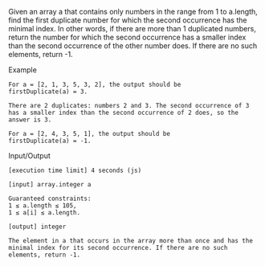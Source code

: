 Given an array a that contains only numbers in the range from 1 to a.length, find the first duplicate number for which the second occurrence has the minimal index. In other words, if there are more than 1 duplicated numbers, return the number for which the second occurrence has a smaller index than the second occurrence of the other number does. If there are no such elements, return -1.

Example

    For a = [2, 1, 3, 5, 3, 2], the output should be
    firstDuplicate(a) = 3.

    There are 2 duplicates: numbers 2 and 3. The second occurrence of 3 has a smaller index than the second occurrence of 2 does, so the answer is 3.

    For a = [2, 4, 3, 5, 1], the output should be
    firstDuplicate(a) = -1.

Input/Output

    [execution time limit] 4 seconds (js)

    [input] array.integer a

    Guaranteed constraints:
    1 ≤ a.length ≤ 105,
    1 ≤ a[i] ≤ a.length.

    [output] integer

    The element in a that occurs in the array more than once and has the minimal index for its second occurrence. If there are no such elements, return -1.
